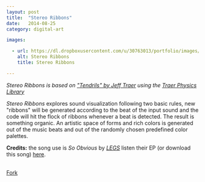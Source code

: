 ```yaml
---
layout: post
title:  "Stereo Ribbons"
date:   2014-08-25
category: digital-art

images:

  - url: https://dl.dropboxusercontent.com/u/30763013/portfolio/images/digital%20art/StereoRibbons/screenshot-1.png
    alt: Stereo Ribbons
    title: Stereo Ribbons

---
```

_Stereo Ribbons is based on ["Tendrils" by Jeff Traer](http://murderandcreate.com/physics/tendrils/index.html) using the [Traer Physics Library](http://murderandcreate.com/physics/)_

_Stereo Ribbons_ explores sound visualization following two basic rules, new "ribbons" will be generated according to the beat of the input sound and the code will hit the flock of ribbons whenever a beat is detected. The result is something organic. An artistic space of forms and rich colors is generated out of the music beats and out of the randomly chosen predefined color palettes.

__Credits:__ the song use is  _So Obvious_ by [_LEGS_](http://www.feellegs.com/) listen their EP (or download this song) [here](https://soundcloud.com/feellegs/sets/legs-ep-c-2013).


<br>
<!-- Place this tag where you want the button to render. -->
<a class="github-button" href="https://github.com/alejandrogarciasalas/stereoRibbons" data-icon="octicon-repo-forked" data-style="mega" aria-label="Fork alejandrogarciasalas/stereoRibbons on GitHub">Fork</a>
